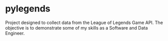# pylegends
Project designed to collect data from the League of Legends Game API. The objective is to demonstrate some of my skills as a Software and Data Engineer.
